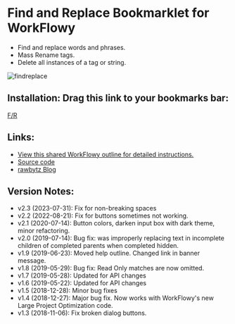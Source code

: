 # Find and Replace Bookmarklet for WorkFlowy

- Find and replace words and phrases.
- Mass Rename tags. 
- Delete all instances of a tag or string.

![findreplace](https://i.imgur.com/OIWK68h.png)

## Installation: Drag this link to your bookmarks bar:

<!-- Special #setup editing instrucions go here -->
<a href="javascript:(function FR_2_3(){function toastMsg(str,sec,err){WF.showMessage(str,err);setTimeout(WF.hideMessage,(sec||2)*1e3)}function applyToEachItem(functionToApply,parent){functionToApply(parent);for(let child of parent.getChildren()){applyToEachItem(functionToApply,child)}}function findMatchingItems(itemPredicate,parent){const matches=[];function addIfMatch(item){if(itemPredicate(item)){matches.push(item)}}applyToEachItem(addIfMatch,parent);return matches}function editableItemWithVisibleMatch(item){const isVisible=WF.completedVisible()||!item.isWithinCompleted();return item.data.search_result&amp;&amp;item.data.search_result.matches&amp;&amp;isVisible&amp;&amp;!item.isReadOnly()}const escapeForRegExp=str=&gt;str.replace(/[-\[\]{}()*+?.,\\^$|#]/g,&quot;\\$&amp;&quot;);function countMatches(items,rgx){let matchCount=0;items.forEach(item=&gt;{let result=item.data.search_result;if(result.nameMatches){let nameMatch=item.getName().match(rgx);if(nameMatch)matchCount+=nameMatch.length}if(result.noteMatches){let noteMatch=item.getNote().match(rgx);if(noteMatch)matchCount+=noteMatch.length}});return matchCount}const htmlEscTextForContent=str=&gt;str.replace(/&amp;/g,&quot;&amp;amp;&quot;).replace(/&gt;/g,&quot;&amp;gt;&quot;).replace(/&lt;/g,&quot;&amp;lt;&quot;).replace(/\u00A0/g,&quot;&amp;nbsp;&quot;);function replaceMatches(items,rgx,r){WF.editGroup((function(){items.forEach(item=&gt;{let result=item.data.search_result;if(result.nameMatches)WF.setItemName(item,item.getName().replace(rgx,htmlEscTextForContent(r)));if(result.noteMatches)WF.setItemNote(item,item.getNote().replace(rgx,htmlEscTextForContent(r)))})}));r===&quot;&quot;?WF.clearSearch():WF.search(tQuery.replace(find,r))}const htmlEscText=str=&gt;str.replace(/&amp;/g,&quot;&amp;amp;&quot;).replace(/&gt;/g,&quot;&amp;gt;&quot;).replace(/&lt;/g,&quot;&amp;lt;&quot;).replace(/&quot;/g,&quot;&amp;quot;&quot;);function getColors(){const p=document.querySelector(&quot;.page.active&quot;);return p?`color:${getComputedStyle(p).color};background:${getComputedStyle(p).backgroundColor};`:&quot;&quot;}function showFindReplaceDialog(BODY,TITLE,aCount,cCount,searchValue){const addButton=(num,name)=&gt;`&lt;button type=&quot;button&quot; class=&quot;btnX&quot; id=&quot;btn${num.toString()}&quot;&gt;${name}&lt;/button&gt;`;const boxStyle=`#inputBx{${getColors()}width:95%;height:20px;display:block;margin-top:5px;border:1px solid #ccc;border-radius:4px;padding:4px}`;const btnStyle=`.btnX{font-size:18px;background-color:steelblue;border:2px solid;border-radius:20px;color:#fff;padding:5px 15px;margin-top:16px;margin-right:16px}.btnX:focus{border-color:#c4c4c4}`;const box=`&lt;div&gt;&lt;b&gt;Replace:&lt;/b&gt;&lt;input value=&quot;${htmlEscText(searchValue)}&quot; id=&quot;inputBx&quot; type=&quot;text&quot; spellcheck=&quot;false&quot;&gt;&lt;/div&gt;`;const buttons=addButton(1,`Replace: All (${aCount})`)+addButton(2,`Replace: Match Case (${cCount})`);WF.showAlertDialog(`&lt;style&gt;${boxStyle+btnStyle}&lt;/style&gt;&lt;div&gt;${BODY}&lt;/div&gt;${box}&lt;div&gt;${buttons}&lt;/div&gt;`,TITLE);const intervalId=setInterval((function(){let inputBx=document.getElementById(&quot;inputBx&quot;);if(inputBx){clearInterval(intervalId);let userInput;const btn1=document.getElementById(&quot;btn1&quot;);const btn2=document.getElementById(&quot;btn2&quot;);inputBx.select();inputBx.addEventListener(&quot;keyup&quot;,(function(event){if(event.key===&quot;Enter&quot;){btn1.click()}}));btn1.onclick=function(){userInput=inputBx.value;WF.hideDialog();setTimeout((function(){replaceMatches(Matches,rgx_gi,userInput)}),50)};btn2.onclick=function(){userInput=inputBx.value;WF.hideDialog();setTimeout((function(){replaceMatches(Matches,rgx_g,userInput)}),50)}}}),50)}if(!WF.currentSearchQuery()){return void toastMsg('Use the searchbox to find. &lt;a href=&quot;https://workflowy.com/s/findreplace-bookmark/ynKNSb5dA77p2siT&quot; target=&quot;_blank&quot;&gt;Click here for more information.&lt;/a&gt;',3,true)}const tQuery=WF.currentSearchQuery().trim();const Matches=findMatchingItems(editableItemWithVisibleMatch,WF.currentItem());const isQuoted=tQuery.match(/(&quot;)(.+)(&quot;)/);const find=isQuoted?isQuoted[2]:tQuery.includes(&quot; &quot;)?false:tQuery;if(find===false){if(confirm('The search contains at least one space.\n\n1. Press OK to convert your search to &quot;exact match&quot;.\n\n2. Activate Find/Replace again.')){WF.search('&quot;'+tQuery+'&quot;')}return}const title=&quot;Find/Replace&quot;;const modeTxt=isQuoted?&quot;Exact Match, &quot;:&quot;Single Word/Tag, &quot;;const compTxt=`Completed: ${WF.completedVisible()?&quot;Included&quot;:&quot;Excluded&quot;}`;const findTxt=isQuoted?isQuoted[0]:tQuery;const body=`&lt;p&gt;&lt;b&gt;Mode:&lt;/b&gt;&lt;br&gt;${modeTxt+compTxt}&lt;/p&gt;&lt;p&gt;&lt;b&gt;Find:&lt;/b&gt;&lt;br&gt;${htmlEscText(findTxt)}&lt;/p&gt;`;const findRgx=escapeForRegExp(htmlEscTextForContent(find));const rgx_gi=new RegExp(findRgx,&quot;gi&quot;);const rgx_g=new RegExp(findRgx,&quot;g&quot;);const allCount=countMatches(Matches,rgx_gi);const caseCount=countMatches(Matches,rgx_g);if(allCount&gt;0){showFindReplaceDialog(body,title,allCount,caseCount,find)}else{WF.showAlertDialog(`${body}&lt;br&gt;&lt;br&gt;&lt;i&gt;No matches found.&lt;/i&gt;`,title)}})();">F/R</a>

## Links:
- [View this shared WorkFlowy outline for detailed instructions.](https://workflowy.com/s/findreplace-bookmark/ynKNSb5dA77p2siT)
- [Source code](https://github.com/rawbytz/find-replace/blob/master/findReplace.js)
- [rawbytz Blog](https://rawbytz.wordpress.com)


## Version Notes:
- v2.3 (2023-07-31): Fix for non-breaking spaces 
- v2.2 (2022-08-21): Fix for buttons sometimes not working.
- v2.1 (2020-07-14): Button colors, darken input box with dark theme, minor refactoring.
- v2.0 (2019-07-14): Bug fix: was improperly replacing text in incomplete children of completed parents when completed hidden.
- v1.9 (2019-06-23): Moved help outline. Changed link in banner message.
- v1.8 (2019-05-29): Bug fix: Read Only matches are now omitted.
- v1.7 (2019-05-28): Updated for API changes
- v1.6 (2019-05-22): Updated for API changes
- v1.5 (2018-12-28): Minor bug fixes
- v1.4 (2018-12-27): Major bug fix. Now works with WorkFlowy's new Large Project Optimization code.
- v1.3 (2018-11-06): Fix broken dialog buttons.

<!-- 
LINKS REFERENCING THIS

@SOFTWARE https://rawbytz.wordpress.com/software/ 

@WFBLOG https://blog.workflowy.com/2018/09/13/find-and-replace/

@BLOGGER https://rawbytz.blogspot.com/p/findreplace-bookmarklet-for-workflowy.html

 -->
